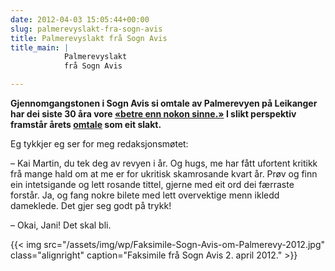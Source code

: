 ```yaml
---
date: 2012-04-03 15:05:44+00:00
slug: palmerevyslakt-fra-sogn-avis
title: Palmerevyslakt frå Sogn Avis
title_main: |
            Palmerevyslakt  
            frå Sogn Avis

---
```


**Gjennomgangstonen i Sogn Avis si omtale av Palmerevyen på Leikanger har dei siste 30 åra vore [«betre enn nokon sinne.»](http://bepsays.com/2011/04/palmerevyen-nar-snart-mount-everest/) I slikt perspektiv framstår årets [omtale](http://www.sognavis.no/lokale_nyhende/article5995514.ece) som eit slakt.**

<!--more-->

Eg tykkjer eg ser for meg redaksjonsmøtet:

– Kai Martin, du tek deg av revyen i år. Og hugs, me har fått ufortent kritikk frå mange hald om at me er for ukritisk skamrosande kvart år. Prøv og finn ein intetsigande og lett rosande tittel, gjerne med eit ord dei færraste forstår. Ja, og fang nokre bilete med lett overvektige menn ikledd dameklede. Det gjer seg godt på trykk!

– Okai, Jani! Det skal bli.

{{< img src="/assets/img/wp/Faksimile-Sogn-Avis-om-Palmerevy-2012.jpg" class="alignright" caption="Faksimile frå Sogn Avis 2. april 2012." >}}
